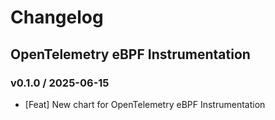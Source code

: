 # Changelog

## OpenTelemetry eBPF Instrumentation
### v0.1.0 / 2025-06-15
- [Feat] New chart for OpenTelemetry eBPF Instrumentation
